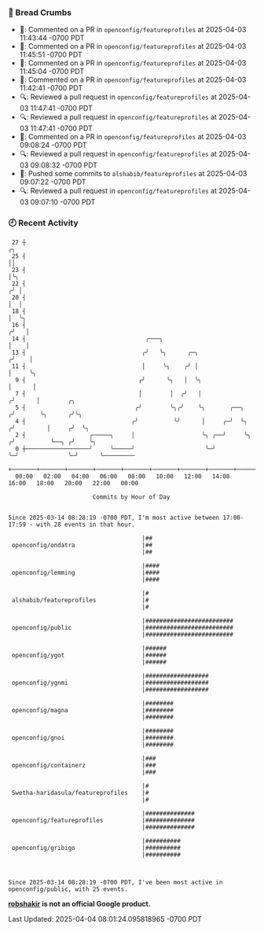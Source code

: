 ### 🍞 Bread Crumbs

 * 💬: Commented on a PR in  `openconfig/featureprofiles` at 2025-04-03 11:43:44 -0700 PDT
 * 💬: Commented on a PR in  `openconfig/featureprofiles` at 2025-04-03 11:45:51 -0700 PDT
 * 💬: Commented on a PR in  `openconfig/featureprofiles` at 2025-04-03 11:45:04 -0700 PDT
 * 💬: Commented on a PR in  `openconfig/featureprofiles` at 2025-04-03 11:42:41 -0700 PDT
 * 🔍: Reviewed a pull request in  `openconfig/featureprofiles` at 2025-04-03 11:47:41 -0700 PDT
 * 🔍: Reviewed a pull request in  `openconfig/featureprofiles` at 2025-04-03 11:47:41 -0700 PDT
 * 💬: Commented on a PR in  `openconfig/featureprofiles` at 2025-04-03 09:08:24 -0700 PDT
 * 🔍: Reviewed a pull request in  `openconfig/featureprofiles` at 2025-04-03 09:08:32 -0700 PDT
 * 🚢: Pushed some commits to `alshabib/featureprofiles` at 2025-04-03 09:07:22 -0700 PDT
 * 🔍: Reviewed a pull request in  `openconfig/featureprofiles` at 2025-04-03 09:07:10 -0700 PDT

### 🕘 Recent Activity
```
 27 ┼                                                                        ╭╮
 25 ┤                                                                        ││
 23 ┤                                                                        │╰╮
 22 ┤                                                                       ╭╯ │
 20 ┤                                                                       │  │
 18 ┤                                                                       │  ╰╮
 16 ┤                                                                      ╭╯   │
 14 ┤                                  ╭───╮                               │    │
 13 ┤                                 ╭╯   ╰╮      ╭─╮                    ╭╯    │
 11 ┤                                 │     ╰╮    ╭╯ │                    │     ╰╮
  9 ┤                                ╭╯      ╰╮   │  ╰╮                   │      │
  7 ┤                                │        │  ╭╯   │                  ╭╯      │        ╭╮
  5 ┤                               ╭╯        ╰╮╭╯    ╰╮       ╭──╮     ╭╯       ╰╮      ╭╯╰╮
  4 ┤                              ╭╯          ╰╯      │     ╭─╯  ╰╮   ╭╯         │     ╭╯  ╰╮
  2 ┤                  ╭─────╮     │                   ╰╮ ╭──╯     ╰╮ ╭╯          ╰──╮ ╭╯    ╰╮
  0 ┼──────────────────╯     ╰─────╯                    ╰─╯         ╰─╯              ╰─╯      ╰─────────
    +───────+───────+───────+───────+───────+───────+───────+───────+───────+───────+───────+───────+────
  00:00   02:00   04:00   06:00   08:00   10:00   12:00   14:00   16:00   18:00   20:00   22:00   00:00   

						Commits by Hour of Day


Since 2025-03-14 08:28:19 -0700 PDT, I'm most active between 17:00-17:59 - with 28 events in that hour.

```



```
                                      |##
 openconfig/ondatra                   |##
                                      |##

                                      |####
 openconfig/lemming                   |####
                                      |####

                                      |#
 alshabib/featureprofiles             |#
                                      |#

                                      |#########################
 openconfig/public                    |#########################
                                      |#########################

                                      |######
 openconfig/ygot                      |######
                                      |######

                                      |##################
 openconfig/ygnmi                     |##################
                                      |##################

                                      |########
 openconfig/magna                     |########
                                      |########

                                      |########
 openconfig/gnoi                      |########
                                      |########

                                      |###
 openconfig/containerz                |###
                                      |###

                                      |#
 Swetha-haridasula/featureprofiles    |#
                                      |#

                                      |##############
 openconfig/featureprofiles           |##############
                                      |##############

                                      |##########
 openconfig/gribigo                   |##########
                                      |##########



Since 2025-03-14 08:28:19 -0700 PDT, I've been most active in openconfig/public, with 25 events.

```
**[robshakir](mailto:robjs@google.com) is not an official Google product.**  


Last Updated: 2025-04-04 08:01:24.095818965 -0700 PDT
